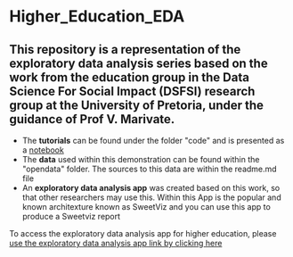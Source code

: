# Higher_Education_EDA

## This repository is a representation of the exploratory data analysis series based on the work from the education group in the Data Science For Social Impact (DSFSI) research group at the University of Pretoria, under the guidance of Prof V. Marivate. 

 - The **tutorials** can be found under the folder "code" and is presented as a [notebook](https://github.com/dsfsi/Higher_Education_EDA/tree/main/code)
 - The **data** used within this demonstration can be found within the "opendata" folder. The sources to this data are within the readme.md file
 - An **exploratory data analysis app** was created based on this work, so that other researchers may use this. Within this App is the popular and known architexture known as SweetViz and you can use this app to produce a Sweetviz report

To access the exploratory data analysis app for higher education, please [use the exploratory data analysis app link by clicking here](https://share.streamlit.io/herkulaascombrink/eda_for_education/main/eda_for_education.py)

